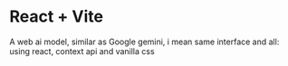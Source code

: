 # React + Vite

A web ai model, similar as Google gemini, i mean same interface and all:
  using react, context api and vanilla css
